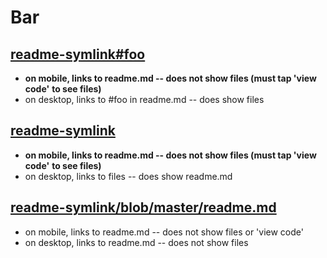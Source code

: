 # Bar

## [readme-symlink#foo](https://github.com/briancrink/readme-symlink#foo)

- **on mobile, links to readme.md -- does not show files (must tap 'view code'**
  **to see files)**
- on desktop, links to #foo in readme.md -- does show files

## [readme-symlink](https://github.com/briancrink/readme-symlink)

- **on mobile, links to readme.md -- does not show files (must tap 'view code'**
  **to see files)**
- on desktop, links to files -- does show readme.md

## [readme-symlink/blob/master/readme.md](https://github.com/briancrink/readme-symlink/blob/master/readme.md)

- on mobile, links to readme.md -- does not show files or 'view code'
- on desktop, links to readme.md -- does not show files
